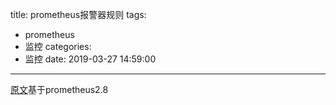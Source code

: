 title: prometheus报警器规则
tags:
  - prometheus
  - 监控
categories:
  - 监控
date: 2019-03-27 14:59:00
---
[原文](https://prometheus.io/docs/prometheus/2.8/configuration/alerting_rules/)基于prometheus2.8

